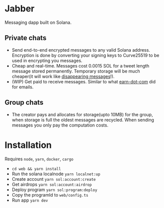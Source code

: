 # Jabber

Messaging dapp built on Solana.

## Private chats

- Send end-to-end encrypted messages to any valid Solana address. Encryption is done by converting your signing keys to Curve25519 to be used in encrypting you messages.
- Cheap and real-time. Messages cost 0.0015 SOL for a tweet length message stored permanently. Temporary storage will be much cheaper(it will work like [disappearing messages](https://faq.whatsapp.com/general/chats/about-disappearing-messages/?lang=fb)!).
- (WIP) Get paid to receive messages. Similar to what [earn-dot-com](https://news.earn.com/get-paid-to-read-email-from-outside-your-network-with-a-21-profile-8a388548a9ef) did for emails.

## Group chats

- The creator pays and allocates for storage(upto 10MB) for the group, when storage is full the oldest messages are recycled. When sending messages you only pay the computation costs.

# Installation

Requires `node`, `yarn`, `docker`, `cargo`

- `cd web && yarn install`
- Run the solana localnode `yarn localnet:up`
- Create account `yarn sol:account:create`
- Get airdrops `yarn sol:account:airdrop`
- Deploy program `yarn sol:program:deploy`
- Copy the programId to `web/config.ts`
- Run app `yarn dev`
